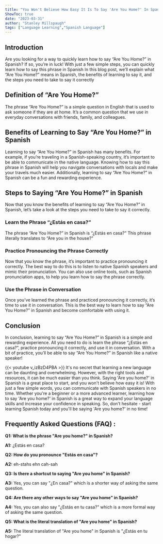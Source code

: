 ```yaml
---
title: "You Won't Believe How Easy It Is To Say 'Are You Home?' In Spanish!"
ShowToc: true 
date: "2023-03-31"
author: "Stanley Millspaugh" 
tags: ["Language Learning","Spanish Language"]
---
```

## Introduction

Are you looking for a way to quickly learn how to say “Are You Home?” in Spanish? If so, you’re in luck! With just a few simple steps, you can quickly learn how to say this phrase in Spanish In this blog post, we’ll explain what “Are You Home?” means in Spanish, the benefits of learning to say it, and the steps you need to take to say it correctly 

## Definition of “Are You Home?”

The phrase “Are You Home?” is a simple question in English that is used to ask someone if they are at home. It’s a common question that we use in everyday conversations with friends, family, and colleagues. 

## Benefits of Learning to Say “Are You Home?” in Spanish

Learning to say “Are You Home?” in Spanish has many benefits. For example, if you’re traveling in a Spanish-speaking country, it’s important to be able to communicate in the native language. Knowing how to say this phrase in Spanish will help you navigate conversations with locals and make your travels much easier. Additionally, learning to say “Are You Home?” in Spanish can be a fun and rewarding experience. 

## Steps to Saying “Are You Home?” in Spanish

Now that you know the benefits of learning to say “Are You Home?” in Spanish, let’s take a look at the steps you need to take to say it correctly. 

### Learn the Phrase “¿Estás en casa?”

The phrase “Are You Home?” in Spanish is “¿Estás en casa?” This phrase literally translates to “Are you in the house?” 

### Practice Pronouncing the Phrase Correctly

Now that you know the phrase, it’s important to practice pronouncing it correctly. The best way to do this is to listen to native Spanish speakers and mimic their pronunciation. You can also use online tools, such as Spanish pronunciation apps, to help you learn how to say the phrase correctly. 

### Use the Phrase in Conversation

Once you’ve learned the phrase and practiced pronouncing it correctly, it’s time to use it in conversation. This is the best way to learn how to say “Are You Home?” in Spanish and become comfortable with using it. 

## Conclusion

In conclusion, learning to say “Are You Home?” in Spanish is a simple and rewarding experience. All you need to do is learn the phrase “¿Estás en casa?”, practice pronouncing it correctly, and use it in conversation. With a bit of practice, you’ll be able to say “Are You Home?” in Spanish like a native speaker!

{{< youtube v_izBzD4PBA >}} 
It's no secret that learning a new language can be daunting and overwhelming. However, with the right tools and resources, it can be much easier than you think. Saying 'Are you home?' in Spanish is a great place to start, and you won't believe how easy it is! With just a few simple words, you can communicate with Spanish speakers in no time. Whether you're a beginner or a more advanced learner, learning how to say 'Are you home?' in Spanish is a great way to expand your language skills and increase your confidence in speaking. So, don't hesitate - start learning Spanish today and you'll be saying 'Are you home?' in no time!

## Frequently Asked Questions (FAQ) :
**Q1: What is the phrase "Are you home?" in Spanish?**

**A1:** ¿Estás en casa?

**Q2: How do you pronounce "Estás en casa"?**

**A2:** eh-stahs ehn cah-sah

**Q3: Is there a shortcut to saying "Are you home" in Spanish?**

**A3:** Yes, you can say "¿En casa?" which is a shorter way of asking the same question.

**Q4: Are there any other ways to say "Are you home" in Spanish?**

**A4:** Yes, you can also say "¿Estás en tu casa?" which is a more formal way of asking the same question.

**Q5: What is the literal translation of "Are you home" in Spanish?**

**A5:** The literal translation of "Are you home" in Spanish is "¿Estás en tu hogar?"



